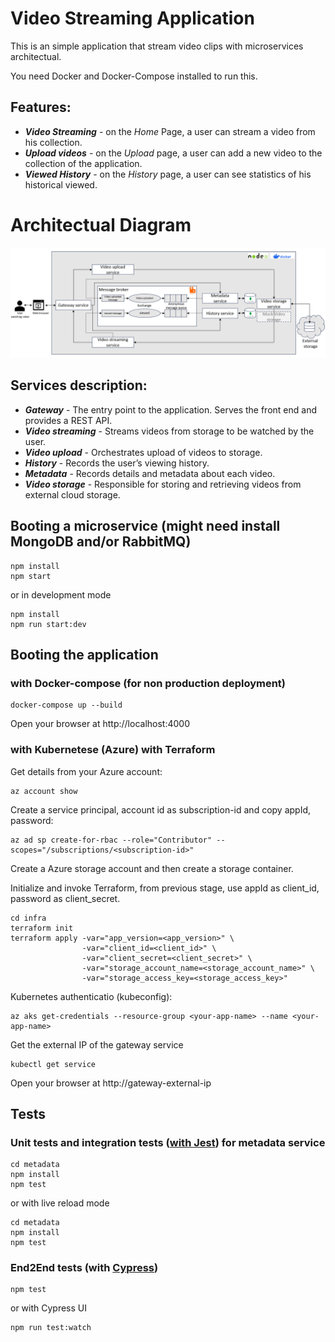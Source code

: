 # Video Streaming Application

This is an simple application that stream video clips with microservices architectual.

You need Docker and Docker-Compose installed to run this.
## Features:
* ***Video Streaming*** - on the *Home* Page, a user can stream a video from his collection.
* ***Upload videos*** - on the *Upload* page,  a user can add a new video to the collection of the application.
* ***Viewed History*** - on the *History* page, a user can see statistics of his historical viewed.

# Architectual Diagram
![Alt text](images/Diagram.png "Diagram")

## Services description:
* ***Gateway*** - The entry point to the application. Serves the front end and provides a REST API.
* ***Video streaming*** - Streams videos from storage to be watched by the user.
* ***Video upload*** - Orchestrates upload of videos to storage.
* ***History*** - Records the user’s viewing history.
* ***Metadata*** - Records details and metadata about each video.
* ***Video storage*** - Responsible for storing and retrieving videos from external cloud storage.

## Booting a microservice (might need install MongoDB and/or RabbitMQ)
    npm install
    npm start

or in development mode

    npm install
    npm run start:dev

## Booting the application
### with Docker-compose (for non production deployment)

    docker-compose up --build

Open your browser at http://localhost:4000
### with Kubernetese (Azure) with Terraform
Get details from your Azure account:

    az account show
Create a service principal, account id as subscription-id and copy appId, password:

    az ad sp create-for-rbac --role="Contributor" --scopes="/subscriptions/<subscription-id>"

Create a Azure storage account and then create a storage container.

Initialize and invoke Terraform, from previous stage, use appId as client_id, password as client_secret.

    cd infra
    terraform init
    terraform apply -var="app_version=<app_version>" \
                    -var="client_id=<client_id>" \
                    -var="client_secret=<client_secret>" \
                    -var="storage_account_name=<storage_account_name>" \
                    -var="storage_access_key=<storage_access_key>"


Kubernetes authenticatio (kubeconfig):

    az aks get-credentials --resource-group <your-app-name> --name <your-app-name>

Get the external IP of the gateway service

    kubectl get service


Open your browser at http://gateway-external-ip

## Tests
### Unit tests and integration tests ([with Jest](https://jestjs.io/)) for metadata service

    cd metadata
    npm install
    npm test
or with live reload mode

    cd metadata
    npm install
    npm test

### End2End tests (with [Cypress](https://www.cypress.io/))

    npm test

or with Cypress UI

    npm run test:watch